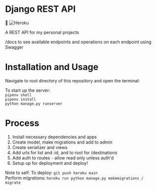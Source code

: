 # Django REST API

 🚀 ![Heroku](https://pyheroku-badge.herokuapp.com/?app=nat-api&style=flat)

A REST API for my personal projects 

/docs to see available endpoints and operations on each endpoint using Swagger 

# Installation and Usage
Navigate to root directory of this repository and open the terminal:   

To start up the server:     
`pipenv shell`   
`pipenv install`   
`python manage.py runserver`   

# Process
1. Install necessary dependencies and apps 
2. Create model, make migrations and add to admin
3. Create serializer and views
4. Add urls for list and :id, and to root for /destinations 
5. Add auth to routes - allow read only unless auth'd
6. Setup up for deployment and deploy!


Note to self:
To deploy: `git push heroku main`   
Perform migrations: `heroku run python manage.py makemigrations / migrate`

